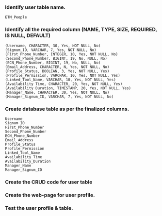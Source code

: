 ### Identify user table name.
    ETM_People
### Identify all the required column (NAME, TYPE, SIZE, REQUIRED, IS NULL, DEFAULT)
    (Username, CHARACTER, 30, Yes, NOT NULL, No)
    (Signum_ID, VARCHAR, 7, Yes, NOT NULL, No)
    (First_Phone_Number, INTEGER, 10, Yes, NOT NULL, No)
    (Second_Phone_Number, BIGINT, 19, No, NULL, No)
    (ECN_Phone_Number, BIGINT, 19, No, NULL, No)
    (Email_Address, CHARACTER, N, Yes, NOT NULL, No)
    (Profile_Status, BOOLEAN, 3, Yes, NOT NULL, Yes)
    (Profile_Permission, VARCHAR, 10, Yes, NOT NULL, Yes)
    (Linked_Tool_Name, VARCHAR, 10, Yes, NOT NULL, Yes)
    (Availability Time, CHARACTER, 20, Yes, NOT NULL, Yes)
    (Availability Duration, TIMESTAMP, 20, Yes, NOT NULL, Yes)
    (Manager_Name, CHARACTER, 30, Yes, NOT NULL, No)
    (Manager_Signum_ID, VARCHAR, 7, Yes, NOT NULL, No)
    
### Create database table as per the finalized columns.
    Username
    Signum_ID
    First_Phone_Number
    Second_Phone_Number
    ECN_Phone_Number
    Email_Address
    Profile_Status
    Profile_Permission
    Linked_Tool_Name
    Availability_Time
    Availability_Duration
    Manager_Name
    Manager_Signum_ID
    
### Create the CRUD code for user table
### Create the web-page for user profile.
### Test the user profile & table.
